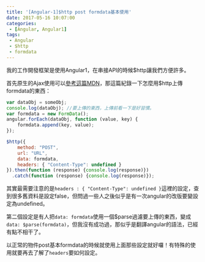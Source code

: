 ```yaml
---
title: '[Angular-1]$http post formdata基本使用'
date: 2017-05-16 10:07:00
categories:
 - [Angular, Angular1]
tags:
 - Angular
 - $http
 - formdata
---
```

我的工作開發框架是使用Angular1，在串接API的時候$http讓我們方便許多。

首先原生的Ajax使用可以[參考這篇MDN](https://developer.mozilla.org/zh-TW/docs/Web/API/FormData/Using_FormData_Objects)，那這篇紀錄一下怎麼用$http上傳formdata的東西：

``` javascript
var dataObj = someObj;
console.log(dataObj); //要上傳的東西，上傳前看一下是好習慣。
var formdata = new FormData();
angular.forEach(dataObj, function (value, key) {
    formdata.append(key, value);
});

$http({
    method: "POST",
    url: "URL",
    data: formdata,
    headers: { "Content-Type": undefined }
}).then(function (response) {console.log(response)})
  .catch(function (response) {console.log(response)});
```
其實最需要注意的是`headers : { "Content-Type": undefined }`這裡的設定，查到很多舊資料是設定false，但問過一些人之後似乎是有一次angular的改版要變設定為undefined。

第二個設定是有人把`data: formdata`使用一個$parse過濾要上傳的東西，變成`data: $parse(formdata)`，但我沒有成功過，那似乎是翻譯angular的語法，已經有點不相干了。

以正常的物件post基本formdata的時候就使用上面那些設定就好囉！有特殊的使用就要再去了解了`headers`要如何設定。
